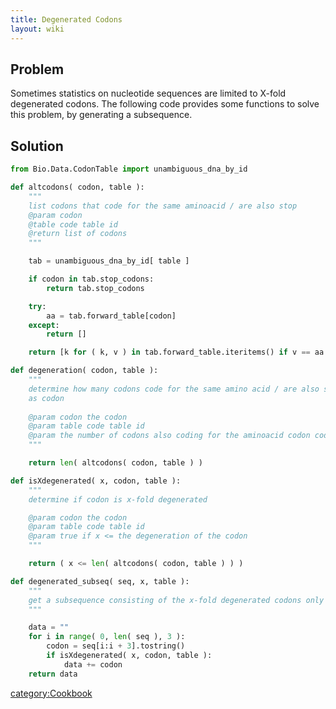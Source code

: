 ```yaml
---
title: Degenerated Codons
layout: wiki
---
```


Problem
-------

Sometimes statistics on nucleotide sequences are limited to X-fold
degenerated codons. The following code provides some functions to solve
this problem, by generating a subsequence.

Solution
--------

``` python
from Bio.Data.CodonTable import unambiguous_dna_by_id

def altcodons( codon, table ):
    """
    list codons that code for the same aminoacid / are also stop
    @param codon
    @table code table id
    @return list of codons
    """

    tab = unambiguous_dna_by_id[ table ]

    if codon in tab.stop_codons:
        return tab.stop_codons

    try:
        aa = tab.forward_table[codon]
    except:
        return []

    return [k for ( k, v ) in tab.forward_table.iteritems() if v == aa and k[0] == codon[0] and k[1] == codon[1]]

def degeneration( codon, table ):
    """
    determine how many codons code for the same amino acid / are also stop
    as codon
    
    @param codon the codon
    @param table code table id 
    @param the number of codons also coding for the aminoacid codon codes for
    """

    return len( altcodons( codon, table ) )

def isXdegenerated( x, codon, table ):
    """
    determine if codon is x-fold degenerated

    @param codon the codon
    @param table code table id  
    @param true if x <= the degeneration of the codon
    """

    return ( x <= len( altcodons( codon, table ) ) )

def degenerated_subseq( seq, x, table ):
    """
    get a subsequence consisting of the x-fold degenerated codons only
    """

    data = ""
    for i in range( 0, len( seq ), 3 ):
        codon = seq[i:i + 3].tostring()
        if isXdegenerated( x, codon, table ):
            data += codon
    return data
```

<category:Cookbook>
